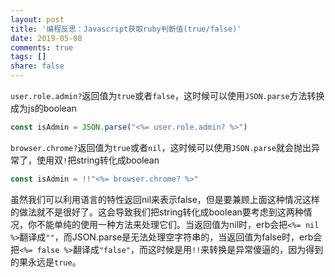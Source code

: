 ```yaml
---
layout: post
title: '编程反思：Javascript获取ruby判断值(true/false)'
date: 2019-05-08
comments: true
tags: []
share: false
---
```

`user.role.admin?`返回值为`true`或者`false`，这时候可以使用`JSON.parse`方法转换成为js的boolean

```js
const isAdmin = JSON.parse("<%= user.role.admin? %>")
```

`browser.chrome?`返回值为`true`或者`nil`，这时候可以使用`JSON.parse`就会抛出异常了，使用双`!`把string转化成boolean

```js
const isAdmin = !!"<%= browser.chrome? %>"
```

虽然我们可以利用语言的特性返回nil来表示false，但是要兼顾上面这种情况这样的做法就不是很好了。这会导致我们把string转化成boolean要考虑到这两种情况，你不能单纯的使用一种方法来处理它们。当返回值为nil时，erb会把`<%= nil %>`翻译成`""`，而JSON.parse是无法处理空字符串的，当返回值为false时，erb会把`<%= false %>`翻译成`"false"`，而这时候是用`!!`来转换是异常傻逼的，因为得到的果永远是`true`。

